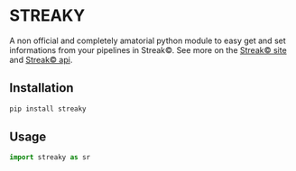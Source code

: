 # STREAKY
A non official and completely amatorial python module to easy get and set informations from your pipelines in Streak©.
See more on the [Streak© site](https://www.streak.com/) and [Streak© api](https://streak.readme.io/docs/overview).


## Installation

```bash
pip install streaky
```

## Usage

```python
import streaky as sr

```
